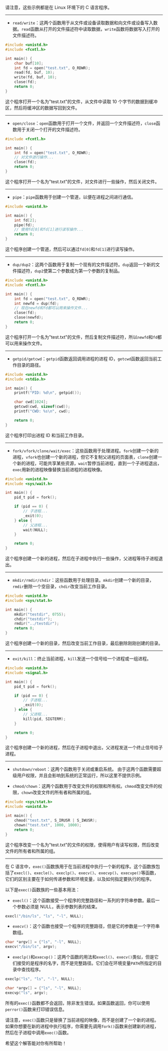请注意，这些示例都是在 Linux 环境下的 C 语言程序。

---

- `read/write`：这两个函数用于从文件或设备读取数据和向文件或设备写入数据。`read`函数从打开的文件描述符中读取数据，`write`函数将数据写入打开的文件描述符。

```c
#include <unistd.h>
#include <fcntl.h>

int main() {
    char buf[10];
    int fd = open("test.txt", O_RDWR);
    read(fd, buf, 10);
    write(fd, buf, 10);
    close(fd);
    return 0;
}
```

这个程序打开一个名为"test.txt"的文件，从文件中读取 10 个字节的数据到缓冲区，然后将缓冲区的数据写回到文件。

---

- `open/close`：`open`函数用于打开一个文件，并返回一个文件描述符，`close`函数用于关闭一个打开的文件描述符。

```c
#include <fcntl.h>

int main() {
    int fd = open("test.txt", O_RDWR);
    // 对文件进行操作...
    close(fd);
    return 0;
}
```

这个程序打开一个名为"test.txt"的文件，对文件进行一些操作，然后关闭文件。

---

- `pipe`：`pipe`函数用于创建一个管道，以便在进程之间进行通信。

```c
#include <unistd.h>

int main() {
    int fd[2];
    pipe(fd);
    // 使用fd[0]和fd[1]进行读写操作...
    return 0;
}
```

这个程序创建一个管道，然后可以通过`fd[0]`和`fd[1]`进行读写操作。

---

- `dup/dup2`：这两个函数用于复制一个现有的文件描述符。`dup`返回一个新的文件描述符，`dup2`使第二个参数成为第一个参数的复制品。

```c
#include <unistd.h>
#include <fcntl.h>

int main() {
    int fd = open("test.txt", O_RDWR);
    int newfd = dup(fd);
    // 现在newfd和fd都可以用来操作文件...
    close(fd);
    close(newfd);
    return 0;
}
```

这个程序打开一个名为"test.txt"的文件，然后复制文件描述符，所以`newfd`和`fd`都可以用来操作文件。

---

- `getpid/getcwd`：`getpid`函数返回调用进程的进程 ID，`getcwd`函数返回当前工作目录的路径。

```c
#include <unistd.h>
#include <stdio.h>

int main() {
    printf("PID: %d\n", getpid());

    char cwd[1024];
    getcwd(cwd, sizeof(cwd));
    printf("CWD: %s\n", cwd);

    return 0;
}
```

这个程序打印出进程 ID 和当前工作目录。

---

- `fork/vfork/clone/wait/exec`：这些函数用于处理进程。`fork`创建一个新的进程，`vfork`也创建一个新的进程，但它不复制父进程的页面表，`clone`创建一个新的进程，可能共享某些资源，`wait`暂停当前进程，直到一个子进程退出，`exec`用新的进程映像替换当前进程的进程映像。

```c
#include <unistd.h>
#include <sys/wait.h>

int main() {
    pid_t pid = fork();

    if (pid == 0) {
        // 子进程...
        _exit(0);
    } else {
        // 父进程...
        wait(NULL);
    }

    return 0;
}
```

这个程序创建一个新的进程，然后在子进程中执行一些操作，父进程等待子进程退出。

---

- `mkdir/rmdir/chdir`：这些函数用于处理目录。`mkdir`创建一个新的目录，`rmdir`删除一个空目录，`chdir`改变当前工作目录。

```c
#include <unistd.h>
#include <sys/stat.h>

int main() {
    mkdir("testdir", 0755);
    chdir("testdir");
    rmdir("../testdir");
    return 0;
}
```

这个程序创建一个新的目录，然后改变当前工作目录，最后删除刚刚创建的目录。

---

- `exit/kill`：终止当前进程，`kill`发送一个信号给一个进程或一组进程。

```c
#include <unistd.h>
#include <signal.h>

int main() {
    pid_t pid = fork();

    if (pid == 0) {
        // 子进程...
        _exit(0);
    } else {
        // 父进程...
        kill(pid, SIGTERM);
    }

    return 0;
}
```

这个程序创建一个新的进程，然后在子进程中退出，父进程发送一个终止信号给子进程。

---

- `shutdown/reboot`：这两个函数用于关闭或重启系统。
  由于这两个函数需要超级用户权限，并且会影响到系统的正常运行，所以这里不提供示例。

- `chmod/chown`：这两个函数用于改变文件的权限和所有权。`chmod`改变文件的权限，`chown`改变文件的所有者和所属的组。

```c
#include <sys/stat.h>
#include <unistd.h>

int main() {
    chmod("test.txt", S_IRUSR | S_IWUSR);
    chown("test.txt", 1000, 1000);
    return 0;
}
```

这个程序改变一个名为"test.txt"的文件的权限，使得用户有读写权限，然后改变文件的所有者和所属的组。

---

在 C 语言中，`exec()`函数族用于在当前进程中执行一个新的程序。这个函数族包括了`execl()`、`execle()`、`execlp()`、`execv()`、`execvp()`、`execvpe()`等函数，它们的区别主要在于如何传递参数和环境变量，以及如何指定要执行的程序。

以下是`exec()`函数族的一些基本用法：

- `execl()`：这个函数接受一个程序的完整路径和一系列的字符串参数。最后一个参数必须是 NULL，表示参数列表的结束。

```c
execl("/bin/ls", "ls", "-l", NULL);
```

- `execv()`：这个函数也接受一个程序的完整路径，但是它的参数是一个字符串数组。

```c
char *argv[] = {"ls", "-l", NULL};
execv("/bin/ls", argv);
```

- `execlp()`和`execvp()`：这两个函数的用法和`execl()`、`execv()`类似，但是它们接受的是程序的名字，而不是完整路径。它们会在环境变量`PATH`所指定的目录中查找程序。

```c
execlp("ls", "ls", "-l", NULL);

char *argv[] = {"ls", "-l", NULL};
execvp("ls", argv);
```

所有的`exec()`函数都不会返回，除非发生错误。如果函数返回，你可以使用`perror()`函数来打印错误信息。

请注意，`exec()`函数只是替换了当前进程的映像，而不是创建了一个新的进程。如果你想要在新的进程中执行程序，你需要先调用`fork()`函数来创建新的进程，然后在子进程中调用`exec()`函数。

希望这个解答能对你有所帮助！
